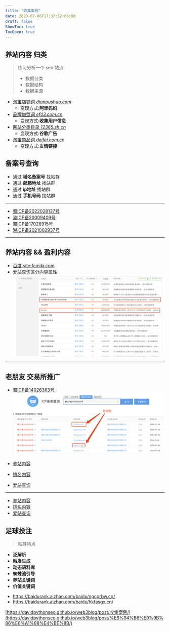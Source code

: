 ```yaml
---
title: "收集案例"
date: 2023-07-06T17:37:52+08:00
draft: false
ShowToc: true
TocOpen: true
---
```


## 养站内容 归类 

> 练习分析一个 seo 站点
> - 数据分类
> - 数据结构
> - 数据来源
> 

- [淘宝店铺词 *dianpushuo.com*](https://baidurank.aizhan.com/baidu/dianpushuo.com/)
  - 变现方式:**阿里妈妈**
- [品牌加盟词 *ef43.com.cn* ](https://baidurank.aizhan.com/baidu/ef43.com.cn/)
  - 变现方式:**收集用户信息**
- [网站分类目录 *12365.sh.cn* ](https://baidurank.aizhan.com/baidu/12365.sh.cn/)
  - 变现方式:**谷歌广告**
- [淘宝商品词 *deifei.com.cn*](https://baidurank.aizhan.com/baidu/www.caipb.cn/) 
  - 变现方式:**友情链接**

## 备案号查询


- 通过 **域名备案号** 找站群
- 通过 **邮箱地址** 找站群
- 通过 **ip地址** 找站群
- 通过 **手机号码** 找站群

---
- [蜀ICP备2022028137号](https://icp.aizhan.com/reverse-icp/?q=%E8%9C%80ICP%E5%A4%872022028137%E5%8F%B7&t=icp)
- [渝ICP备20009409号](https://icp.aizhan.com/reverse-icp/?q=%E6%B8%9DICP%E5%A4%8720009409%E5%8F%B7&t=icp)
- [蜀ICP备17028915号](https://icp.aizhan.com/reverse-icp/?q=%E8%9C%80ICP%E5%A4%8717028915%E5%8F%B7&t=icp)
- [湘ICP备2021002937号](https://icp.aizhan.com/reverse-icp/?q=%E6%B9%98ICP%E5%A4%872021002937%E5%8F%B7&t=icp)
---

## 养站内容 && 盈利内容

- [百度 site:famikj.com](https://www.baidu.com/s?wd=site%3Afamikj.com)
- [爱站查询区分内容属性](https://baidurank.aizhan.com/baidu/famikj.com/)
![](https://raw.githubusercontent.com/davidpythonseo/web3blog/main/content/post/images/爱站查询.png)

---
## 老朋友 交易所推广

- [蜀ICP备14026363号](https://icp.aizhan.com/reverse-icp/?q=%E8%9C%80ICP%E5%A4%8714026363%E5%8F%B7&t=icp)
![](https://raw.githubusercontent.com/davidpythonseo/web3blog/main/content/post/images/车世界.png)

- [养站内容](https://www.520che.com/info/249.html)
- [排名内容](http://www.520che.com/mxc/)
- [爱站查询](https://baidurank.aizhan.com/baidu/www.520che.com/mxc/)

---

- [养站内容](http://www.robo123.com/info/659.html)
- [排名内容](http://www.robo123.com/gate/)
- [爱站查询](https://baidurank.aizhan.com/baidu/robo123.com/gate/)

## 足球投注

> 站群特点
  + **泛解析** 
  + **触发生成**
  + **动态语料库**
  + **蜘蛛池引导**
  + **养站关键词**
  + **价值关键词**

- https://baidurank.aizhan.com/baidu/ngcprbw.cn/
- https://baidurank.aizhan.com/baidu/hkfasgx.cn/


[https://davidpythonseo.github.io/web3blog/post/收集案例/](https://davidpythonseo.github.io/web3blog/post/%E6%94%B6%E9%9B%86%E6%A1%88%E4%BE%8B/)